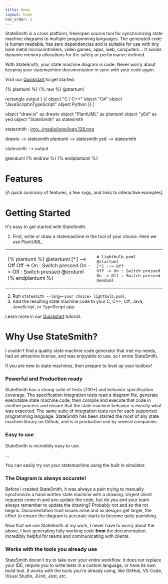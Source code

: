 ```yaml
---
title: Home
layout: home
nav_order: 1
---
```


StateSmith is a cross platform, free/open source tool for synchronizing state machine diagrams to multiple programming languages. The generated code is human readable, has zero dependencies and is suitable for use with tiny bare metal microcontrollers, video games, apps, web, computers... It avoids dynamic memory allocations for the safety or performance inclined.

With StateSmith, your state machine diagram is code. Never worry about keeping your statemachine documentation in sync with your code again.

Visit our [Quickstart](/StateSmith/quickstart/) to get started.


{% plantuml %}
{% raw %}
@startuml

rectangle output [
{{
  object "C / C++"
  object "C#"
  object "JavaScript\nTypeScript"
  object Python
}}
]

object "draw.io" as drawio
object "PlantUML" as plantuml
object "yEd" as yed
object "StateSmith" as statesmith

statesmith : <img:../media/logo/logo.128.png>


drawio --> statesmith
plantuml --> statesmith
yed --> statesmith

statesmith --> output

@enduml
{% endraw %}
{% endplantuml %}



# Features

[A quick summary of features, a few svgs, and links to interactive examples]


# Getting Started

It's easy to get started with StateSmith.

1. First, write or draw a statemachine in the tool of your choice. Here we use PlantUML.<br />

<table>
<tr>
<td>

{% plantuml %}
@startuml
[*] --> Off
Off -> On : Switch pressed
On -> Off : Switch pressed
@enduml
{% endplantuml %}

</td>
<td>
<pre>
# lightbulb.puml
@startuml
[*] --> Off
Off -> On : Switch pressed
On -> Off : Switch pressed
@enduml
</pre>
</td>
</tr>
</table>


 2. Run `statesmith --lang=<your choice> lightbulb.puml`.
 3. Add the resulting state machine code to your C, C++, C#, Java, JavaScript, or TypeScript app.

Learn more in our [Quickstart](/StateSmith/quickstart/) tutorial.



# Why Use StateSmith?

I couldn't find a quality state machine code generator that met my needs, had an attractive license, and was enjoyable to use, so I wrote StateSmith.

If you are new to state machines, then prepare to level up your toolbox! 

### Powerful and Production ready

StateSmith has a strong suite of tests (730+) and behavior specification coverage. The specification integration tests read a diagram file, generate executable state machine code, then compile and execute that code in another process and ensure that the state machine behavior is exactly what was expected. The same suite of integration tests run for each supported programming language. StateSmith has been starred the most of any state machine library on Github, and is in production use by several companies.


### Easy to use
StateSmith is incredibly easy to use.

 ...

You can easily try out your statemachine using the built in simulator.


### The Diagram is always accurate!

Before I created StateSmith, it was always a pain trying to manually synchronize a hand written state machine with a drawing. Urgent client requests come in and you update the code, but do you and your team always remember to update the drawing? Probably not and so the rot begins. Documentation trust issues arise and as designs get larger, the effort to ensure the diagram is accurate starts to become quite punishing.

Now that we use StateSmith at my work, I never have to worry about the above. I love generating fully working code **from** the documentation. Incredibly helpful for teams and communicating with clients.


### Works with the tools you already use
StateSmith doesn't try to take over your entire workflow. It does not replace your IDE, require you to write tests in a custom language, or have its own build tool. It works with the tools you're already using, like GitHub, VS Code, Visual Studio, JUnit, Jest, etc.


